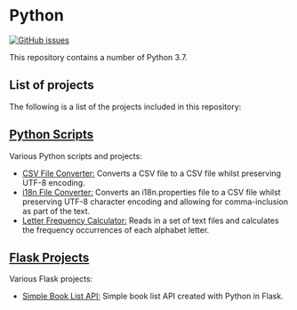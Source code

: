 # Python
[![GitHub issues](https://img.shields.io/github/issues/Carla-de-Beer/Python.svg?style=flat-square)](https://github.com/Carla-de-Beer/Python/issues)

This repository contains a number of Python 3.7.

## List of projects

The following is a list of the projects included in this repository:

## [Python Scripts](https://github.com/Carla-de-Beer/Python/tree/master/Python%20Scripts)
  Various Python scripts and projects:
  * [CSV File Converter:](https://github.com/Carla-de-Beer/Python/tree/master/Python%20Scripts/CSV%20File%20Converter) Converts a CSV file to a CSV file whilst preserving UTF-8 encoding.
  * [i18n File Converter:](https://github.com/Carla-de-Beer/Python/tree/master/Python%20Scripts/i18n%20File%20Converter) Converts an i18n.properties file to a CSV file whilst preserving UTF-8 character encoding and allowing for comma-inclusion as part of the text.
  * [Letter Frequency Calculator:](https://github.com/Carla-de-Beer/Python/tree/master/Python%20Scripts/Letter%20Frequency%20Calculator) Reads in a set of text files and calculates the frequency occurrences of each alphabet letter.

## [Flask Projects](https://github.com/Carla-de-Beer/Python/tree/master/Flask%20Projects)
  Various Flask projects:
  * [Simple Book List API:](https://github.com/Carla-de-Beer/Python/tree/master/Flask%20Projects/Simple%20Book%20List%20API) Simple book list API created with Python in Flask.
